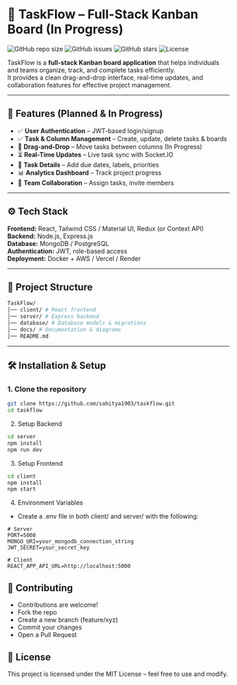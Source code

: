 # 📌 TaskFlow – Full-Stack Kanban Board (In Progress)

![GitHub repo size](https://img.shields.io/github/repo-size/sahitya1903/taskflow)
![GitHub issues](https://img.shields.io/github/issues/sahitya1903/taskflow)
![GitHub stars](https://img.shields.io/github/stars/sahitya1903/taskflow?style=social)
![License](https://img.shields.io/badge/license-MIT-green)

TaskFlow is a **full-stack Kanban board application** that helps individuals and teams organize, track, and complete tasks efficiently.  
It provides a clean drag-and-drop interface, real-time updates, and collaboration features for effective project management.

---

## 🚀 Features (Planned & In Progress)
- ✅ **User Authentication** – JWT-based login/signup  
- ✅ **Task & Column Management** – Create, update, delete tasks & boards  
- 🔄 **Drag-and-Drop** – Move tasks between columns (In Progress)  
- ⏳ **Real-Time Updates** – Live task sync with Socket.IO  
- 📅 **Task Details** – Add due dates, labels, priorities  
- 📊 **Analytics Dashboard** – Track project progress  
- 👥 **Team Collaboration** – Assign tasks, invite members  

---

## ⚙️ Tech Stack
**Frontend:** React, Tailwind CSS / Material UI, Redux (or Context API)  
**Backend:** Node.js, Express.js  
**Database:** MongoDB / PostgreSQL  
**Authentication:** JWT, role-based access  
**Deployment:** Docker + AWS / Vercel / Render  

---

## 📂 Project Structure
```bash
TaskFlow/
│── client/ # React frontend
│── server/ # Express backend
│── database/ # Database models & migrations
│── docs/ # Documentation & diagrams
│── README.md
```

---

## 🛠️ Installation & Setup

### 1. Clone the repository
```bash
git clone https://github.com/sahitya1903/taskflow.git
cd taskflow
```

2. Setup Backend
```bash
cd server
npm install
npm run dev
```
3. Setup Frontend
```bash
cd client
npm install
npm start
```
4. Environment Variables

- Create a .env file in both client/ and server/ with the following:

```env
# Server
PORT=5000
MONGO_URI=your_mongodb_connection_string
JWT_SECRET=your_secret_key

# Client
REACT_APP_API_URL=http://localhost:5000
```

## 🤝 Contributing
- Contributions are welcome!
- Fork the repo
- Create a new branch (feature/xyz)
- Commit your changes
- Open a Pull Request

## 📜 License
This project is licensed under the MIT License – feel free to use and modify.
